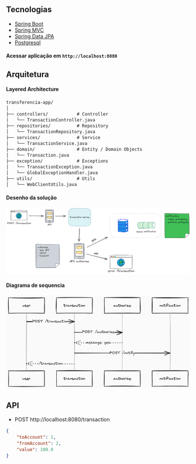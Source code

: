 ## Tecnologias
 
- [Spring Boot](https://spring.io/projects/spring-boot)
- [Spring MVC](https://docs.spring.io/spring-framework/reference/web/webmvc.html)
- [Spring Data JPA](https://spring.io/projects/spring-data-jpa)
- [Postgresql](https://www.postgresql.org/about/)

#### Acessar aplicação em `http://localhost:8080`


## Arquitetura

#### Layered Architecture
```
transferencia-app/
│
├── controllers/           # Controller
│   └── TransactionController.java
├── repositories/          # Repository
│   └── TransactionRepository.java
├── services/              # Service
│   └── TransactionService.java
├── domain/                # Entity / Domain Objects
│   └── Transaction.java
├── exception/             # Exceptions
│   └── TransactionException.java
│   └── GlobalExceptionHandler.java
├── utils/                 # Utils
│   └── WebClientUtils.java
```

#### Desenho da solução
![Desenho da solução](.docs/System-design.png)

#### Diagrama de sequencia
![Diagrama de sequencia](.docs/Diagrama-sequencia.png)


## API

- POST http://localhost:8080/transaction

```json
{
    "toAccount": 1,
    "fromAccount": 2,
    "value": 100.0
}
```
